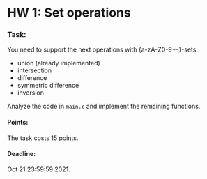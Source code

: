 # HW 1: Set operations

### Task:
You need to support the next operations with {a-zA-Z0-9+-}-sets:
+ union (already implemented)
+ intersection
+ difference
+ symmetric difference
+ inversion

Analyze the code in `main.c` and implement the remaining functions.

#### Points:
The task costs 15 points.

#### Deadline:
Oct 21 23:59:59 2021.

